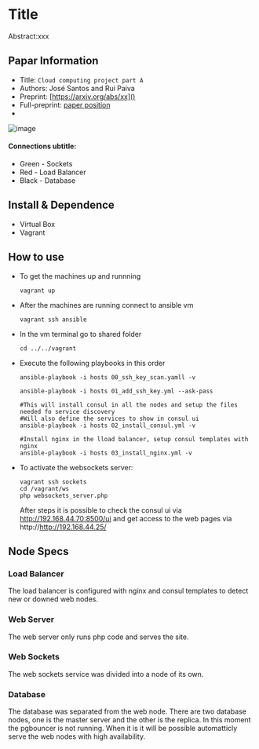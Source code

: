 
Title
===
Abstract:xxx
## Papar Information
- Title:  `Cloud computing project part A`
- Authors:  José Santos and Rui Paiva
- Preprint: [https://arxiv.org/abs/xx]()
- Full-preprint: [paper position]()
- 

![image](https://github.com/Joselpsantos/MEI-Cloud-Computing-A/assets/113514374/a52521fd-1983-45f2-8336-48a5e6dea447)

#### Connections ubtitle:
* Green - Sockets
* Red - Load Balancer
* Black - Database

## Install & Dependence
- Virtual Box
- Vagrant

## How to use

- To get the machines up and runnning
  ```
  vagrant up
  ```
- After the machines are running connect to ansible vm
  ```
  vagrant ssh ansible
  ```
- In the vm terminal go to shared folder
  ```
  cd ../../vagrant
  ```
- Execute the following playbooks in this order
  ```
  ansible-playbook -i hosts 00_ssh_key_scan.yamll -v
  
  ansible-playbook -i hosts 01_add_ssh_key.yml --ask-pass

  #This will install consul in all the nodes and setup the files needed fo service discovery
  #Will also define the services to show in consul ui
  ansible-playbook -i hosts 02_install_consul.yml -v

  #Install nginx in the lload balancer, setup consul templates with nginx 
  ansible-playbook -i hosts 03_install_nginx.yml -v
  ```

- To activate the websockets server:
  ```
  vagrant ssh sockets
  cd /vagrant/ws
  php websockets_server.php
  ```
  After steps it is possible to check the consul ui via http://192.168.44.70:8500/ui and get access to the web pages via http://http://192.168.44.25/
## Node Specs
### Load Balancer

The load balancer is configured with nginx and consul templates to detect new or downed web nodes.

### Web Server

The web server only runs php code and serves the site.

### Web Sockets 

The web sockets service was divided into a node of its own.

### Database 

The database was separated from the web node. There are two database nodes, one is the master server and the other is the replica. In this moment the pgbouncer is not running. When it is it will be possible automatticly serve the web nodes with high availability.


  

